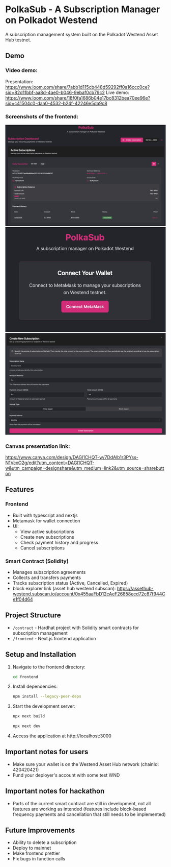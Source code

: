 # PolkaSub - A Subscription Manager on Polkadot Westend

A subscription management system built on the Polkadot Westend Asset Hub testnet.

## Demo

### Video demo: 
Presentation:
https://www.loom.com/share/7abb1d115cb448d59292ff0a16ccc0ce?sid=82d11bbf-aa8d-4ae0-b046-9ebaf0cb79c2
Live demo:
https://www.loom.com/share/18f0fa1686b04e17bc8312bea70ee96e?sid=c41504c0-daa0-4532-b24f-42246e5da9c8


### Screenshots of the frontend:
![alt text](image.png)
![alt text](image-1.png)
![alt text](image-2.png)

### Canvas presentation link:
https://www.canva.com/design/DAGl1CHQT-w/7DdAlb1r3PYss-N1VcxO2g/edit?utm_content=DAGl1CHQT-w&utm_campaign=designshare&utm_medium=link2&utm_source=sharebutton

## Features

### Frontend
- Built with typescript and nextjs
- Metamask for wallet connection
- UI:
  - View active subscriptions
  - Create new subscriptions
  - Check payment history and progress
  - Cancel subscriptions

### Smart Contract (Solidity)
- Manages subscription agreements
- Collects and transfers payments
- Tracks subscription status (Active, Cancelled, Expired)
- block explorer link (asset hub westend subscan):
    https://assethub-westend.subscan.io/account/0x455aaFbD12cAeF26858ecd72c87f944Ce1f04d64


## Project Structure

- `/contract` - Hardhat project with Solidity smart contracts for subscription management
- `/frontend` - Next.js frontend application

## Setup and Installation

1. Navigate to the frontend directory:
   ```bash
   cd frontend
   ```

2. Install dependencies:
   ```bash
   npm install --legacy-peer-deps
   ```

3. Start the development server:
   ```bash
   npx next build
   ```
   ```bash
   npx next dev
   ```

4. Access the application at http://localhost:3000


## Important notes for users
- Make sure your wallet is on the Westend Asset Hub network (chainId: 420420421)
- Fund your deployer's account with some test WND

## Important notes for hackathon
- Parts of the current smart contract are still in development, not all features are working as intended (features include block-based frequency payments and cancellation that still needs to be implemented)

## Future Improvements
- Ability to delete a subscription
- Deploy to mainnet
- Make frontend prettier
- Fix bugs in function calls